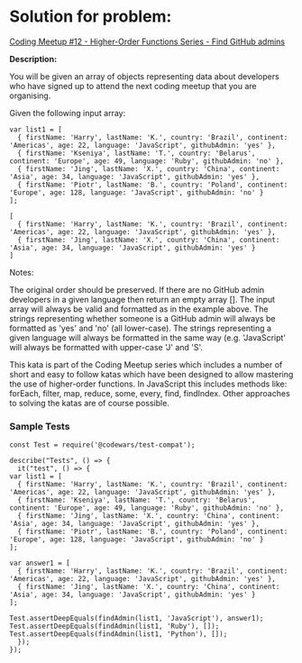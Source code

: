 # Solution for problem:

[Coding Meetup #12 - Higher-Order Functions Series - Find GitHub admins](https://www.codewars.com/kata/582dace555a1f4d859000058)

**Description:**

You will be given an array of objects representing data about developers who have signed up to attend the next coding meetup that you are organising.

Given the following input array:

```plaintext
var list1 = [
  { firstName: 'Harry', lastName: 'K.', country: 'Brazil', continent: 'Americas', age: 22, language: 'JavaScript', githubAdmin: 'yes' },
  { firstName: 'Kseniya', lastName: 'T.', country: 'Belarus', continent: 'Europe', age: 49, language: 'Ruby', githubAdmin: 'no' },
  { firstName: 'Jing', lastName: 'X.', country: 'China', continent: 'Asia', age: 34, language: 'JavaScript', githubAdmin: 'yes' },
  { firstName: 'Piotr', lastName: 'B.', country: 'Poland', continent: 'Europe', age: 128, language: 'JavaScript', githubAdmin: 'no' }
];
```

```plaintext
[
  { firstName: 'Harry', lastName: 'K.', country: 'Brazil', continent: 'Americas', age: 22, language: 'JavaScript', githubAdmin: 'yes' },
  { firstName: 'Jing', lastName: 'X.', country: 'China', continent: 'Asia', age: 34, language: 'JavaScript', githubAdmin: 'yes' }
]
```

Notes:

The original order should be preserved.
If there are no GitHub admin developers in a given language then return an empty array [].
The input array will always be valid and formatted as in the example above.
The strings representing whether someone is a GitHub admin will always be formatted as 'yes' and 'no' (all lower-case).
The strings representing a given language will always be formatted in the same way (e.g. 'JavaScript' will always be formatted with upper-case 'J' and 'S'.

This kata is part of the Coding Meetup series which includes a number of short and easy to follow katas which have been designed to allow mastering the use of higher-order functions. In JavaScript this includes methods like: forEach, filter, map, reduce, some, every, find, findIndex. Other approaches to solving the katas are of course possible.

### Sample Tests

```plaintext
const Test = require('@codewars/test-compat');

describe("Tests", () => {
  it("test", () => {
var list1 = [
  { firstName: 'Harry', lastName: 'K.', country: 'Brazil', continent: 'Americas', age: 22, language: 'JavaScript', githubAdmin: 'yes' },
  { firstName: 'Kseniya', lastName: 'T.', country: 'Belarus', continent: 'Europe', age: 49, language: 'Ruby', githubAdmin: 'no' },
  { firstName: 'Jing', lastName: 'X.', country: 'China', continent: 'Asia', age: 34, language: 'JavaScript', githubAdmin: 'yes' },
  { firstName: 'Piotr', lastName: 'B.', country: 'Poland', continent: 'Europe', age: 128, language: 'JavaScript', githubAdmin: 'no' }
];

var answer1 = [
  { firstName: 'Harry', lastName: 'K.', country: 'Brazil', continent: 'Americas', age: 22, language: 'JavaScript', githubAdmin: 'yes' },
  { firstName: 'Jing', lastName: 'X.', country: 'China', continent: 'Asia', age: 34, language: 'JavaScript', githubAdmin: 'yes' }
];

Test.assertDeepEquals(findAdmin(list1, 'JavaScript'), answer1);
Test.assertDeepEquals(findAdmin(list1, 'Ruby'), []);
Test.assertDeepEquals(findAdmin(list1, 'Python'), []);
  });
});
```
